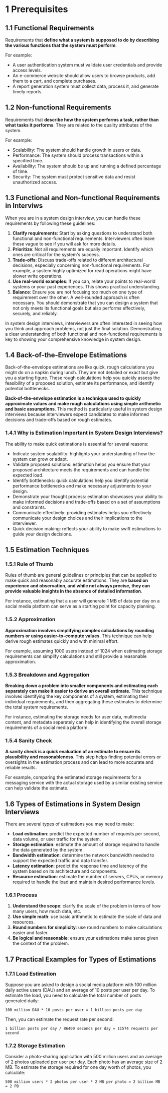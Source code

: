 # 1 Prerequisites

## 1.1 Functional Requirements

Requirements that **define what a system is supposed to do by describing the various functions that the system must perform**.

For example:
- A user authentication system must validate user credentials and provide access levels.
- An e-commerce website should allow users to browse products, add them to a cart, and complete purchases.
- A report generation system must collect data, process it, and generate timely reports.

## 1.2 Non-functional Requirements

Requirements that **describe how the system performs a task, rather than what tasks it performs**. They are related to the quality attributes of the system.

For example:
- Scalability: The system should handle growth in users or data.
- Performance: The system should process transactions within a specified time.
- Availability: The system should be up and running a defined percentage of time.
- Security: The system must protect sensitive data and resist unauthorized access.

## 1.3 Functional and Non-functional Requirements in Interviws

When you are in a system design interview, you can handle these requirements by following these guidelines:
1. **Clarify requirements**: Start by asking questions to understand both functional and non-functional requirements. Interviewers often leave these vague to see if you will ask for more details.
2. **Prioritize**: Not all requirements are equally important. Identify which ones are critical for the system's success.
3. **Trade-offs**: Discuss trade-offs related to different architectural decisions, especially concerning non-functional requirements. For example, a system highly optimized for read operations might have slower write operations.
4. **Use real-world examples**: If you can, relate your points to real-world systems or your past experiences. This shows practical understanding.
5. **Balance**: Ensure you are not focusing too much on one type of requirement over the other. A well-rounded approach is often necessary. You should demonstrate that you can design a system that not only meets its functional goals but also performs effectively, securely, and reliably.

In system design interviews, interviewers are often interested in seeing how you think and approach problems, not just the final solution. Demonstrating a clear understanding of both functional and non-functional requirements is key to showing your comprehensive knowledge in system design.

## 1.4 Back-of-the-Envelope Estimations

Back-of-the-envelope estimations are like quick, rough calculations you might do on a napkin during lunch. They are not detailed or exact but give you a starting figure. These rough calculations help you quickly assess the feasibility of a proposed solution, estimate its performance, and identify potential bottlenecks.

**Back-of-the-envelope estimation is a technique used to quickly approximate values and make rough calculations using simple arithmetic and basic assumptions**. This method is particularly useful in system design interviews because interviewers expect candidates to make informed decisions and trade-offs based on rough estimates.

### 1.4.1 Why is Estimation Important in System Design Interviews?

The ability to make quick estimations is essential for several reasons:
- Indicate system scalability: highlights your understanding of how the system can grow or adapt.
- Validate proposed solutions: estimation helps you ensure that your proposed architecture meets the requirements and can handle the expected load.
- Identify bottlenecks: quick calculations help you identify potential performance bottlenecks and make necessary adjustments to your design.
- Demonstrate your thought process: estimation showcases your ability to make informed decisions and trade-offs based on a set of assumptions and constraints.
- Communicate effectively: providing estimates helps you effectively communicate your design choices and their implications to the interviewer.
- Quick decision making: reflects your ability to make swift estimations to guide your design decisions.

## 1.5 Estimation Techniques

### 1.5.1 Rule of Thumb

Rules of thumb are general guidelines or principles that can be applied to make quick and reasonably accurate estimations. They are **based on experience and observation, and while not always precise, they can provide valuable insights in the absence of detailed information**.

For instance, estimating that a user will generate 1 MB of data per day on a social media platform can serve as a starting point for capacity planning.

### 1.5.2 Approximation

**Approximation involves simplifying complex calculations by rounding numbers or using easier-to-compute values**. This technique can help derive rough estimates quickly and with minimal effort.

For example, assuming 1000 users instead of 1024 when estimating storage requirements can simplify calculations and still provide a reasonable approximation.

### 1.5.3 Breakdown and Aggregation

**Breaking down a problem into smaller components and estimating each separately can make it easier to derive an overall estimate**. This technique involves identifying the key components of a system, estimating their individual requirements, and then aggregating these estimates to determine the total system requirements.

For instance, estimating the storage needs for user data, multimedia content, and metadata separately can help in identifying the overall storage requirements of a social media platform.

### 1.5.4 Sanity Check

**A sanity check is a quick evaluation of an estimate to ensure its plausibility and reasonableness**. This step helps finding potential errors or oversights in the estimation process and can lead to more accurate and reliable results.

For example, comparing the estimated storage requirements for a messaging service with the actual storage used by a similar existing service can help validate the estimate.

## 1.6 Types of Estimations in System Design Interviews

There are several types of estimations you may need to make:
- **Load estimation**: predict the expected number of requests per second, data volume, or user traffic for the system.
- **Storage estimation**: estimate the amount of storage required to handle the data generated by the system.
- **Bandwidth estimation**: determine the network bandwidth needed to support the expected traffic and data transfer.
- **Latency estimation**: predict the response time and latency of the system based on its architecture and components.
- **Resource estimation**: estimate the number of servers, CPUs, or memory required to handle the load and maintain desired performance levels.

### 1.6.1 Process

1. **Understand the scope**: clarify the scale of the problem in terms of how many users, how much data, etc.
2. **Use simple math**: use basic arithmetic to estimate the scale of data and resources.
3. **Round numbers for simplicity**: use round numbers to make calculations easier and faster.
4. **Be logical and reasonable**: ensure your estimations make sense given the context of the problem.

## 1.7 Practical Examples for Types of Estimations

### 1.7.1 Load Estimation

Suppose you are asked to design a social media platform with 100 million daily active users (DAU) and an average of 10 posts per user per day. To estimate the load, you need to calculate the total number of posts generated daily:

```text
100 million DAU * 10 posts per user = 1 billion posts per day
```

Then, you can estimate the request rate per second:

```text
1 billion posts per day / 86400 seconds per day ≈ 11574 requests per second
```

### 1.7.2 Storage Estimation

Consider a photo-sharing application with 500 million users and an average of 2 photos uploaded per user per day. Each photo has an average size of 2 MB. To estimate the storage required for one day worth of photos, you calculate:

```text
500 million users * 2 photos per user * 2 MB per photo = 2 billion MB = 2 PB
```
